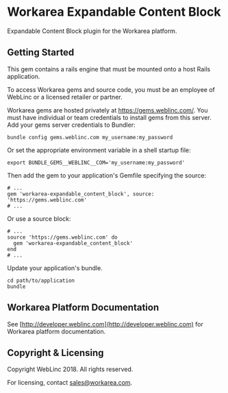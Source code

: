 Workarea Expandable Content Block
================================================================================

Expandable Content Block plugin for the Workarea platform.

Getting Started
--------------------------------------------------------------------------------

This gem contains a rails engine that must be mounted onto a host Rails application.

To access Workarea gems and source code, you must be an employee of WebLinc or a licensed retailer or partner.

Workarea gems are hosted privately at https://gems.weblinc.com/.
You must have individual or team credentials to install gems from this server. Add your gems server credentials to Bundler:

    bundle config gems.weblinc.com my_username:my_password

Or set the appropriate environment variable in a shell startup file:

    export BUNDLE_GEMS__WEBLINC__COM='my_username:my_password'

Then add the gem to your application's Gemfile specifying the source:

    # ...
    gem 'workarea-expandable_content_block', source: 'https://gems.weblinc.com'
    # ...

Or use a source block:

    # ...
    source 'https://gems.weblinc.com' do
      gem 'workarea-expandable_content_block'
    end
    # ...

Update your application's bundle.

    cd path/to/application
    bundle

Workarea Platform Documentation
--------------------------------------------------------------------------------

See [http://developer.weblinc.com](http://developer.weblinc.com) for Workarea platform documentation.

Copyright & Licensing
--------------------------------------------------------------------------------

Copyright WebLinc 2018. All rights reserved.

For licensing, contact sales@workarea.com.
